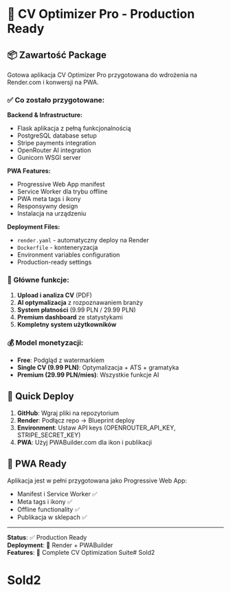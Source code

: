 # 🚀 CV Optimizer Pro - Production Ready

## 📦 Zawartość Package

Gotowa aplikacja CV Optimizer Pro przygotowana do wdrożenia na Render.com i konwersji na PWA.

### ✅ Co zostało przygotowane:

**Backend & Infrastructure:**
- Flask aplikacja z pełną funkcjonalnością
- PostgreSQL database setup
- Stripe payments integration
- OpenRouter AI integration
- Gunicorn WSGI server

**PWA Features:**
- Progressive Web App manifest
- Service Worker dla trybu offline
- PWA meta tags i ikony
- Responsywny design
- Instalacja na urządzeniu

**Deployment Files:**
- `render.yaml` - automatyczny deploy na Render
- `Dockerfile` - konteneryzacja
- Environment variables configuration
- Production-ready settings

### 🎯 Główne funkcje:

1. **Upload i analiza CV** (PDF)
2. **AI optymalizacja** z rozpoznawaniem branży
3. **System płatności** (9.99 PLN / 29.99 PLN)
4. **Premium dashboard** ze statystykami
5. **Kompletny system użytkowników**

### 💰 Model monetyzacji:
- **Free**: Podgląd z watermarkiem
- **Single CV (9.99 PLN)**: Optymalizacja + ATS + gramatyka
- **Premium (29.99 PLN/mies)**: Wszystkie funkcje AI

## 🚀 Quick Deploy

1. **GitHub**: Wgraj pliki na repozytorium
2. **Render**: Podłącz repo → Blueprint deploy
3. **Environment**: Ustaw API keys (OPENROUTER_API_KEY, STRIPE_SECRET_KEY)
4. **PWA**: Użyj PWABuilder.com dla ikon i publikacji

## 📱 PWA Ready

Aplikacja jest w pełni przygotowana jako Progressive Web App:
- Manifest i Service Worker ✅
- Meta tags i ikony ✅
- Offline functionality ✅
- Publikacja w sklepach ✅

---

**Status**: ✅ Production Ready  
**Deployment**: 🚀 Render + PWABuilder  
**Features**: 🎯 Complete CV Optimization Suite# Sold2
# Sold2
